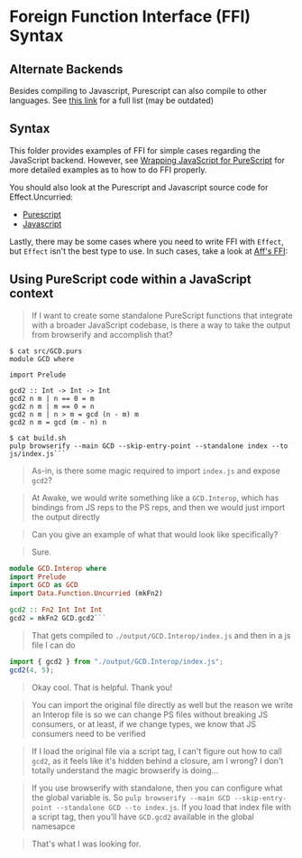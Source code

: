 # Foreign Function Interface (FFI) Syntax

## Alternate Backends

Besides compiling to Javascript, Purescript can also compile to other languages. See [this link](https://github.com/purescript/documentation/blob/master/ecosystem/Alternate-backends.md) for a full list (may be outdated)

## Syntax

This folder provides examples of FFI for simple cases regarding the JavaScript backend. However, see [Wrapping JavaScript for PureScript](https://blog.ndk.io/purescript-ffi.html) for more detailed examples as to how to do FFI properly.

You should also look at the Purescript and Javascript source code for Effect.Uncurried:
- [Purescript](https://github.com/purescript/purescript-effect/blob/v2.0.0/src/Effect/Uncurried.purs#L139)
- [Javascript](https://github.com/purescript/purescript-effect/blob/v2.0.0/src/Effect/Uncurried.js#L1)

Lastly, there may be some cases where you need to write FFI with `Effect`, but `Effect` isn't the best type to use. In such cases, take a look at [Aff's FFI](https://pursuit.purescript.org/packages/purescript-aff/5.0.2/docs/Effect.Aff.Compat):

## Using PureScript code within a JavaScript context

> If I want to create some standalone PureScript functions that integrate with a broader JavaScript codebase, is there a way to take the output from browserify and accomplish that?

```
$ cat src/GCD.purs
module GCD where

import Prelude

gcd2 :: Int -> Int -> Int
gcd2 n m | n == 0 = m
gcd2 n m | m == 0 = n
gcd2 n m | n > m = gcd (n - m) m
gcd2 n m = gcd (m - n) n

$ cat build.sh
pulp browserify --main GCD --skip-entry-point --standalone index --to js/index.js```
```
> As-in, is there some magic required to import `index.js` and expose `gcd2`?

> At Awake, we would write something like a `GCD.Interop`, which has bindings from JS reps to the PS reps, and then we would just import the output directly

> Can you give an example of what that would look like specifically?

> Sure.
```purescript
module GCD.Interop where
import Prelude
import GCD as GCD
import Data.Function.Uncurried (mkFn2)

gcd2 :: Fn2 Int Int Int
gcd2 = mkFn2 GCD.gcd2```
```
> That gets compiled to `./output/GCD.Interop/index.js` and then in a js file I can do
```javascript
import { gcd2 } from "./output/GCD.Interop/index.js";
gcd2(4, 5);
```

> Okay cool. That is helpful. Thank you!

> You can import the original file directly as well but the reason we write an Interop file is so we can change PS files without breaking JS consumers, or at least, if we change types, we know that JS consumers need to be verified

> If I load the original file via a script tag, I can't figure out how to call `gcd2`, as it feels like it's hidden behind a closure, am I wrong? I don't totally understand the magic browserify is doing...

> If you use browserify with standalone, then you can configure what the global variable is. So `pulp browserify --main GCD --skip-entry-point --standalone GCD --to index.js`. If you load that index file with a script tag, then you’ll have `GCD.gcd2` available in the global namesapce

> That's what I was looking for.
